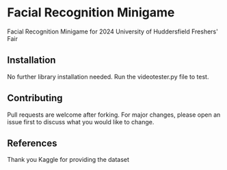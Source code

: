 # Facial Recognition Minigame

Facial Recognition Minigame for 2024 University of Huddersfield Freshers' Fair

## Installation

No further library installation needed. Run the videotester.py file to test.

## Contributing

Pull requests are welcome after forking. For major changes, please open an issue first to discuss what you would like to change.

## References 
Thank you Kaggle for providing the dataset
